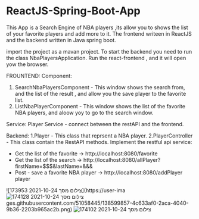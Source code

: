 # ReactJS-Spring-Boot-App

This App is a Search Engine of NBA players ,its allow you to shows the list of your favorite players and add more to it.
The frontend writeen in ReactJS and the backend written in Java spring boot.

import the project as a mavan project.
To start the backend you need to run the class NbaPlayersApplication.
Run the react-frontend , and it will open yow the browser.

FROUNTEND:
Component:
1. SearchNbaPlayersComponent - This window shows the search from, and the list of the result , and allow you the save player to the favorite list.
2. ListNbaPlayerComponent - This window shows the list of the favorite NBA players, and aloow yoy to go to the search window.

Service:
Player Service - connect between the restAPI and the frontend.

Backend:
1.Player - This class that reprsent a NBA player. 
2.PlayerController - This class contain the RestAPI methods.
Implement the restful api service:
* Get the list of the favorite -> http://localhost:8080/favorite
* Get the list of the search -> http://localhost:8080/allPlayer?firstName=$$$&lastName=&&&
* Post - save a favorite NBA player -> http://localhost:8080/addPlayer  player

![צילום מסך 2021-10-24 173953](https://user-ima![צילום מסך 2021-10-24 174128](https://user-images.githubusercontent.com/51058445/138599860-52c3a3b9-b2aa-4072-be04-8f9dc2e7fe49.png)
ges.githubusercontent.com/51058445/138599857-4c633af0-2aca-4040-9b36-2203b965ac2b.png)
![צילום מסך 2021-10-24 174102](https://user-images.githubusercontent.com/51058445/138599859-426055f2-787d-42ea-85c0-e875ec999677.png)
